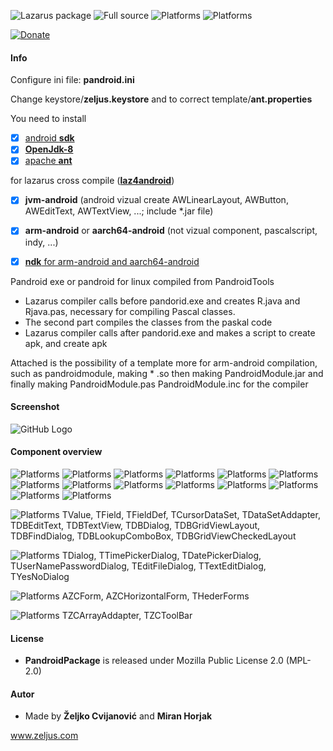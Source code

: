 ![Lazarus package](https://img.shields.io/badge/-Lazarus%20package-green.svg)
![Full source](https://img.shields.io/badge/-Full%20source-green.svg)
![Platforms](https://img.shields.io/badge/Platforms-Linux%20and%20Windows-red.svg)
![Platforms](https://img.shields.io/badge/Build-Android%20Apk-red.svg)

[![Donate](https://img.shields.io/badge/Donate-PayPal-green.svg)](https://paypal.me/zeljus?locale.x=en_US)

#### Info
Configure ini file: __pandroid.ini__

Change keystore/__zeljus.keystore__ and to correct template/__ant.properties__


You need to install
- [x] [android __sdk__](http://www.downloads.puresoft.ir/files/android/SDK/) 
- [x] [__OpenJdk-8__](https://developers.redhat.com/products/openjdk/download)
- [x] [apache __ant__](https://ant.apache.org/)

for lazarus cross compile ([__laz4android__](https://sourceforge.net/projects/laz4android/))
- [x] __jvm-android__  (android vizual create AWLinearLayout, AWButton, AWEditText, AWTextView, ...; include *.jar file)     
- [x] __arm-android__ or __aarch64-android__ (not vizual component, pascalscript, indy, ...)
- [x] [__ndk__ for arm-android and aarch64-android ](https://developer.android.com/ndk/downloads) 


Pandroid exe or pandroid for linux compiled from PandroidTools
-  Lazarus compiler calls before pandorid.exe and creates R.java and Rjava.pas, necessary for compiling Pascal classes.
-  The second part compiles the classes from the paskal code
-  Lazarus compiler calls after pandorid.exe and makes a script to create apk, and create apk

Attached is the possibility of a template more for arm-android compilation, such as pandroidmodule,
making * .so then making  PandroidModule.jar and finally making PandroidModule.pas PandroidModule.inc for the compiler


#### Screenshot
![GitHub Logo](/images/pandroid.png) 

#### Component overview
![Platforms](https://img.shields.io/badge/unit-StdCtrls-red.svg)
![Platforms](https://img.shields.io/badge/TTextView-blue.svg)
![Platforms](https://img.shields.io/badge/TLabelTextView-blue.svg)
![Platforms](https://img.shields.io/badge/TEditText-blue.svg)
![Platforms](https://img.shields.io/badge/TLabelEditText-blue.svg)
![Platforms](https://img.shields.io/badge/TButton-blue.svg)
![Platforms](https://img.shields.io/badge/TLabelEditTextButton-blue.svg)
![Platforms](https://img.shields.io/badge/TLabelButton-blue.svg)
![Platforms](https://img.shields.io/badge/TButtonLabel-blue.svg)
![Platforms](https://img.shields.io/badge/TButtonEditText-blue.svg)
![Platforms](https://img.shields.io/badge/TImageButton-blue.svg)
![Platforms](https://img.shields.io/badge/TCheckBox-blue.svg)
![Platforms](https://img.shields.io/badge/TRadioGroup-blue.svg)
![Platforms](https://img.shields.io/badge/TGridViewLayout-blue.svg)

![Platforms](https://img.shields.io/badge/unit-DB-red.svg)
TValue, TField, TFieldDef, TCursorDataSet, TDataSetAddapter, TDBEditText, TDBTextView, TDBDialog, TDBGridViewLayout,
TDBFindDialog, TDBLookupComboBox, TDBGridViewCheckedLayout

![Platforms](https://img.shields.io/badge/unit-Dialogs-red.svg)
TDialog, TTimePickerDialog, TDatePickerDialog, TUserNamePasswordDialog, TEditFileDialog, TTextEditDialog, TYesNoDialog

![Platforms](https://img.shields.io/badge/unit-AZCForms-red.svg)
AZCForm, AZCHorizontalForm, THederForms

![Platforms](https://img.shields.io/badge/unit-AZCToolBar-red.svg)
TZCArrayAddapter, TZCToolBar


#### License
- __PandroidPackage__  is released under Mozilla Public License 2.0 (MPL-2.0)

#### Autor
- Made by  __Željko Cvijanović__  and  __Miran Horjak__ 

www.zeljus.com


